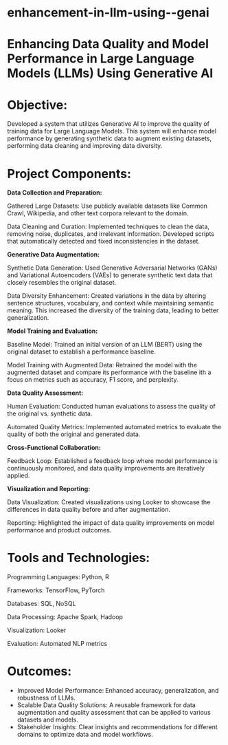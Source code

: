 # enhancement-in-llm-using--genai
# Enhancing Data Quality and Model Performance in Large Language Models (LLMs) Using Generative AI 

# Objective:
Developed a system that utilizes Generative AI to improve the quality of training data for Large Language Models. This system will enhance model performance by generating synthetic data to augment existing datasets, performing data cleaning and improving data diversity.

# Project Components:
**Data Collection and Preparation:**

Gathered Large Datasets: Use publicly available datasets like Common Crawl, Wikipedia, and other text corpora relevant to the domain.

Data Cleaning and Curation: Implemented techniques to clean the data, removing noise, duplicates, and irrelevant information. Developed scripts that automatically detected and fixed inconsistencies in the dataset.


**Generative Data Augmentation:**

Synthetic Data Generation: Used Generative Adversarial Networks (GANs) and Variational Autoencoders (VAEs) to generate synthetic text data that closely resembles the original dataset. 

Data Diversity Enhancement: Created variations in the data by altering sentence structures, vocabulary, and context while maintaining semantic meaning. This increased the diversity of the training data, leading to better generalization.


**Model Training and Evaluation:**

Baseline Model: Trained an initial version of an LLM (BERT) using the original dataset to establish a performance baseline.

Model Training with Augmented Data: Retrained the model with the augmented dataset and compare its performance with the baseline ith a focus on metrics such as accuracy, F1 score, and perplexity.


**Data Quality Assessment:**

Human Evaluation: Conducted human evaluations to assess the quality of the original vs. synthetic data.

Automated Quality Metrics: Implemented automated metrics to evaluate the quality of both the original and generated data. 


**Cross-Functional Collaboration:**

Feedback Loop: Established a feedback loop where model performance is continuously monitored, and data quality improvements are iteratively applied.


**Visualization and Reporting:**

Data Visualization: Created visualizations using Looker to showcase the differences in data quality before and after augmentation. 

Reporting: Highlighted the impact of data quality improvements on model performance and product outcomes.


# Tools and Technologies:
Programming Languages: Python, R

Frameworks: TensorFlow, PyTorch

Databases: SQL, NoSQL

Data Processing: Apache Spark, Hadoop

Visualization: Looker

Evaluation: Automated NLP metrics

# Outcomes:
- Improved Model Performance: Enhanced accuracy, generalization, and robustness of LLMs.
- Scalable Data Quality Solutions: A reusable framework for data augmentation and quality assessment that can be applied to various datasets and models.
- Stakeholder Insights: Clear insights and recommendations for different domains to optimize data and model workflows.
